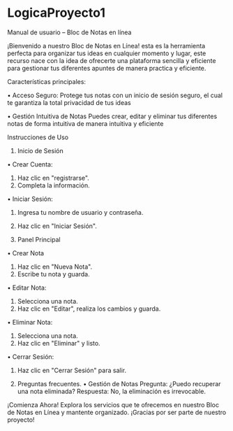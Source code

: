 # LogicaProyecto1
Manual de usuario – Bloc de Notas en línea 

¡Bienvenido a nuestro Bloc de Notas en Línea!
esta es la herramienta perfecta para organizar tus ideas en cualquier momento y lugar, este recurso nace con la idea de ofrecerte una plataforma sencilla y eficiente para gestionar tus diferentes apuntes de manera practica y eficiente.

Características principales:

•	Acceso Seguro:
Protege tus notas con un inicio de sesión seguro, el cual te garantiza la total privacidad de tus ideas

•	Gestión Intuitiva de Notas
Puedes crear, editar y eliminar tus diferentes notas de forma intuitiva de manera intuitiva y eficiente


Instrucciones de Uso


1.	Inicio de Sesión

•	Crear Cuenta:
1.	Haz clic en "registrarse".
2.	Completa la información.

•	Iniciar Sesión:
1.	Ingresa tu nombre de usuario y contraseña.
2.	Haz clic en "Iniciar Sesión".


2.	Panel Principal

   
•	Crear Nota 
1.	Haz clic en "Nueva Nota".
2.	Escribe tu nota y guarda.

•	Editar Nota:
1.	Selecciona una nota.
2.	Haz clic en "Editar", realiza los cambios y guarda.
   
•	Eliminar Nota:
1.	Selecciona una nota.
2.	Haz clic en "Eliminar" y listo.
   
•	Cerrar Sesión:
1.	Haz clic en "Cerrar Sesión" para salir.

3.	Preguntas frecuentes.
•	Gestión de Notas
Pregunta: ¿Puedo recuperar una nota eliminada?
Respuesta: No, la eliminación es irrevocable.

¡Comienza Ahora!
Explora los servicios que te ofrecemos en nuestro Bloc de Notas en Línea y mantente organizado. ¡Gracias por ser parte de nuestro proyecto!



